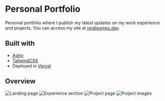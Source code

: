 # Personal Portfolio

Personal portfolio where I publish my latest updates on my work experience and projects. You can access my site at <a href="https://jordigomez.dev" target="_blank">jordigomez.dev</a>.

## Built with

- [Astro](https://astro.build/)
- [TailwindCSS](https://tailwindcss.com/)
- Deployed in [Vercel](https://vercel.com/)

## Overview

![Landing page](https://res.cloudinary.com/demz9lbb3/image/upload/v1705685982/portfolio/nzm63nfjagqyt8gllmgi.webp)
![Experience section](https://res.cloudinary.com/demz9lbb3/image/upload/v1705685982/portfolio/hmfgspiunalhithvgpzj.webp)
![Project page](https://res.cloudinary.com/demz9lbb3/image/upload/v1705685982/portfolio/xi898zehm1ykqijixfii.webp)
![Project images](https://res.cloudinary.com/demz9lbb3/image/upload/v1705685982/portfolio/tfvw3nsduc96jv0qeelc.webp)

